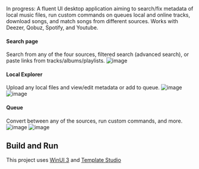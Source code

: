 ﻿In progress:
A fluent UI desktop application aiming to search/fix metadata of local music files, run custom commands on queues local and online tracks, download songs, and match songs from different sources.
Works with Deezer, Qobuz, Spotify, and Youtube.

#### Search page
Search from any of the four sources, filtered search (advanced search), or paste links from tracks/albums/playlists.
![image](https://github.com/user-attachments/assets/b132d51e-c9fb-4014-8e51-3eb85aac5a5d)

#### Local Explorer
Upload any local files and view/edit metadata or add to queue.
![image](https://github.com/user-attachments/assets/ebd6d1b4-4111-4491-a62d-a2d25c8988fc)
![image](https://github.com/user-attachments/assets/3bf038d4-010e-4416-94d5-58b94ae9927c)

#### Queue
Convert between any of the sources, run custom commands, and more.
![image](https://github.com/user-attachments/assets/5c2edef6-eb44-4901-86db-8f792bb7954e)
![image](https://github.com/user-attachments/assets/984e29a1-c29f-4896-868c-552e3e3960b9)


## Build and Run

This project uses [WinUI 3](https://github.com/microsoft/microsoft-ui-xaml) and [Template Studio](https://github.com/microsoft/TemplateStudio)


